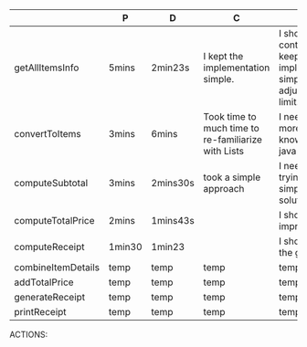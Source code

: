 |     | P |  D |  C |  A |  
| ----------- | ----------- | ----------- | ----------- | ----------- |
| getAllItemsInfo  | 5mins   | 2min23s  | I kept the implementation simple. | I should continue to keep the implementation simple and adjust time limit. |
| convertToItems  | 3mins       | 6mins       | Took time to much time to re-familiarize with Lists     | I need to get more knowledge on java Lists.  |
| computeSubtotal   | 3mins       | 2mins30s       | took a simple approach   | I need to keep trying to use simple solutions       |
| computeTotalPrice   | 2mins       | 1mins43s       |     | I should keep improving time    |
| computeReceipt   | 1min30       | 1min23     |       | I should keep the good time    |
| combineItemDetails  | temp       | temp       | temp       | temp       |
| addTotalPrice  | temp       | temp       | temp       | temp       |
| generateReceipt   | temp       | temp       | temp       | temp       |
| printReceipt   | temp       | temp       | temp       | temp       |

ACTIONS: 